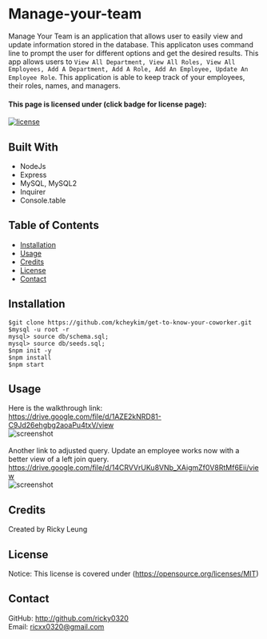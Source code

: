# Manage-your-team

Manage Your Team is an application that allows user to easily view and update information stored in the database. This applicaton uses command line to prompt the user for different options and get the desired results. This app allows users to `View All Department, View All Roles, View All Employees, Add A Department, Add A Role, Add An Employee, Update An Employee Role`. This application is able to keep track of your employees, their roles, names, and managers.

#### This page is licensed under (click badge for license page): 
[![license](https://img.shields.io/badge/License-MIT-yellow.svg)](https://opensource.org/licenses/MIT)

## Built With
* NodeJs
* Express
* MySQL, MySQL2
* Inquirer
* Console.table

## Table of Contents
* [Installation](#installation)
* [Usage](#usage)
* [Credits](#credits)
* [License](#license) 
* [Contact ](#contact)

## Installation
`$git clone https://github.com/kcheykim/get-to-know-your-coworker.git`<br/>
`$mysql -u root -r`<br/>
`mysql> source db/schema.sql;`<br/>
`mysql> source db/seeds.sql;`<br/>
`$npm init -y`<br/>
`$npm install`<br/>
`$npm start`

## Usage
Here is the walkthrough link:<br/>
https://drive.google.com/file/d/1AZE2kNRD81-C9Jd26ehgbg2aoaPu4txV/view <br/>
![screenshot](./assets/images/employee-tracker.gif)<br/>
<br/>
Another link to adjusted query. Update an employee works now with a better view of a left join query.<br/>
https://drive.google.com/file/d/14CRVVrUKu8VNb_XAigmZf0V8RtMf6Eii/view <br/>
![screenshot](./assets/images/update.gif) 


## Credits
Created by Ricky Leung

## License
Notice: This license is covered under (https://opensource.org/licenses/MIT)

## Contact 
GitHub: http://github.com/ricky0320  
Email: ricxx0320@gmail.com